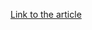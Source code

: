 [Link to the article](https://research.checkpoint.com/2021/mosesstaff-targeting-israeli-companies/)
